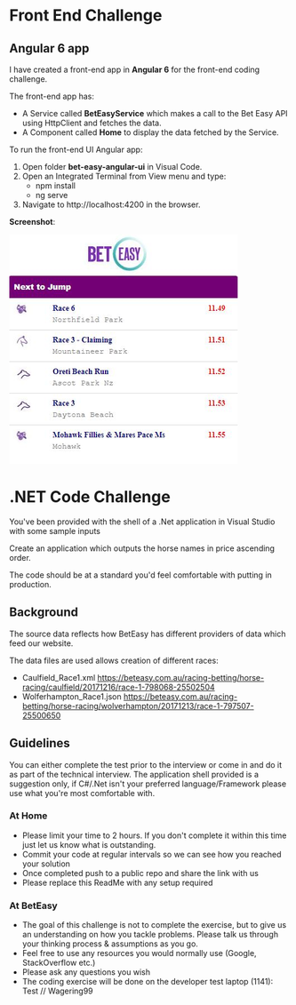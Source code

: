 # Front End Challenge
## Angular 6 app

I have created a front-end app in **Angular 6** for the front-end coding challenge.

The front-end app has:

*	A Service called **BetEasyService** which makes a call to the Bet Easy API using HttpClient and fetches the data.
*	A Component called **Home** to display the data fetched by the Service.

To run the front-end UI Angular app:

1. Open folder **bet-easy-angular-ui** in Visual Code.
2. Open an Integrated Terminal from View menu and type: 
    *   npm install 
    *   ng serve
3. Navigate to http://localhost:4200 in the browser.

**Screenshot**:

![Screen shot](https://github.com/VeritasSoftware/bet-easy/blob/master/UI.jpg)

# .NET Code Challenge

You've been provided with the shell of a .Net application in Visual Studio with some sample inputs 

Create an application which outputs the horse names in price ascending order. 

The code should be at a standard you'd feel comfortable with putting in production.

## Background

The source data reflects how BetEasy has different providers of data which feed our website.

The data files are used allows creation of different races:
* Caulfield_Race1.xml https://beteasy.com.au/racing-betting/horse-racing/caulfield/20171216/race-1-798068-25502504  
* Wolferhampton_Race1.json https://beteasy.com.au/racing-betting/horse-racing/wolverhampton/20171213/race-1-797507-25500650

## Guidelines

You can either complete the test prior to the interview or come in and do it as part of the technical interview. The application shell provided is a suggestion only, if C#/.Net isn't your preferred language/Framework please use what you're most comfortable with.

### At Home
* Please limit your time to 2 hours. If you don't complete it within this time just let us know what is outstanding.
* Commit your code at regular intervals so we can see how you reached your solution
* Once completed push to a public repo and share the link with us
* Please replace this ReadMe with any setup required

### At BetEasy
* The goal of this challenge is not to complete the exercise, but to give us an understanding on how you tackle problems. Please talk us through your thinking process & assumptions as you go.
* Feel free to use any resources you would normally use (Google, StackOverflow etc.)
* Please ask any questions you wish
* The coding exercise will be done on the developer test laptop (1141): Test // Wagering99